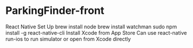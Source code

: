 # ParkingFinder-front
React Native Set Up
brew install node
brew install watchman
sudo npm install -g react-native-cli
Install Xcode from App Store
Can use react-native run-ios to run simulator or open from Xcode directly